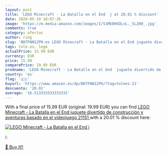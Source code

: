 ```yaml
---
layout: post
title: 'LEGO Minecraft - La Batalla en el End  j at 20.01 % discount'
date: 2020-05-19 18:07:26
image: 'https://m.media-amazon.com/images/I/51Mb8HGOLvL._SL200_.jpg'
comments: true
category: ofertas
author: ring
slug: 'B07FNN12PH-es LEGO Minecraft - La Batalla en el End juguete divertido de...'
tags: tole.es, lego
actualPrice: 15.99 EUR
currency: EUR
price: 15.99
comparePrice: 19.99 EUR
prodname: 'LEGO Minecraft - La Batalla en el End  juguete divertido de construcción y aventuras basado en el videojuego  21151 '
country: 'es'
flag: '🇪🇸'
buyurl: 'https://www.amazon.es/dp/B07FNN12PH/?tag=tolees-21'
descuento: '20.01'
average: '16.513333333333332'
---
```


With a final price of 15.99 EUR (original: 19.99 EUR) you can find [LEGO Minecraft - La Batalla en el End  juguete divertido de construcción y aventuras basado en el videojuego  21151 ](https://www.amazon.es/dp/B07FNN12PH/?tag=tolees-21) with a  20.01 % discount here:

[![LEGO Minecraft - La Batalla en el End  j](https://m.media-amazon.com/images/I/51Mb8HGOLvL._SL200_.jpg)](https://www.amazon.es/dp/B07FNN12PH/?tag=tolees-21)

ℹ️:


[🛒 Buy it!!](https://www.amazon.es/dp/B07FNN12PH/?tag=tolees-21)
